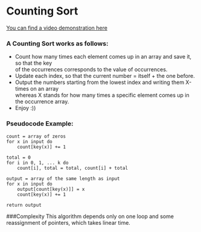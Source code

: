 # Counting Sort       
[You can find a video demonstration here](https://visualgo.net/en/sorting)

### A Counting Sort works as follows:

* Count how many times each element comes up in an array and save it, so that the key <br>
of the occurrences corresponds to the value of occurrences. 
* Update each index, so that the current number = itself + the one before.
* Output the numbers starting from the lowest index and writing them X-times on an array <br>
whereas X stands for how many times a specific element comes up in the occurrence array. 
* Enjoy :))

### Pseudocode Example:
```
count = array of zeros
for x in input do
    count[key(x)] += 1

total = 0
for i in 0, 1, ... k do
    count[i], total = total, count[i] + total

output = array of the same length as input
for x in input do
    output[count[key(x)]] = x
    count[key(x)] += 1 

return output
```

###Complexity
This algorithm depends only on one loop and some reassignment of pointers, which takes linear time. 
